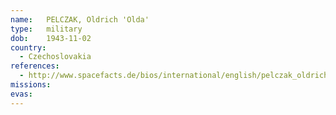 ```yaml
---
name:	PELCZAK, Oldrich 'Olda'
type:	military
dob:	1943-11-02
country:
  - Czechoslovakia
references:
  - http://www.spacefacts.de/bios/international/english/pelczak_oldrich.htm
missions:
evas:
---
```

